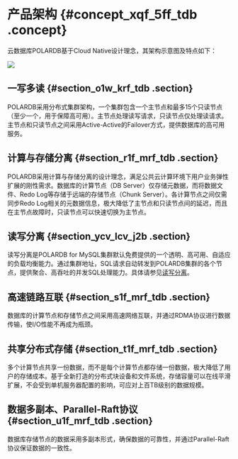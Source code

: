 # 产品架构 {#concept_xqf_5ff_tdb .concept}

云数据库POLARDB基于Cloud Native设计理念，其架构示意图及特点如下：

![](http://static-aliyun-doc.oss-cn-hangzhou.aliyuncs.com/assets/img/3008/15573675442077_zh-CN.png)

## 一写多读 {#section_o1w_krf_tdb .section}

POLARDB采用分布式集群架构，一个集群包含一个主节点和最多15个只读节点（至少一个，用于保障高可用）。主节点处理读写请求，只读节点仅处理读请求。主节点和只读节点之间采用Active-Active的Failover方式，提供数据库的高可用服务。

## 计算与存储分离 {#section_r1f_mrf_tdb .section}

POLARDB采用计算与存储分离的设计理念，满足公共云计算环境下用户业务弹性扩展的刚性需求。数据库的计算节点（DB Server）仅存储元数据，而将数据文件、Redo Log等存储于远端的存储节点（Chunk Server）。各计算节点之间仅需同步Redo Log相关的元数据信息，极大降低了主节点和只读节点间的延迟，而且在主节点故障时，只读节点可以快速切换为主节点。

## 读写分离 {#section_ycv_lcv_j2b .section}

读写分离是POLARDB for MySQL集群默认免费提供的一个透明、高可用、自适应的负载均衡能力。通过集群地址，SQL请求自动转发到POLARDB集群的各个节点，提供聚合、高吞吐的并发SQL处理能力。具体请参见[读写分离](../../../../cn.zh-CN/用户指南/读写分离.md)。

## 高速链路互联 {#section_s1f_mrf_tdb .section}

数据库的计算节点和存储节点之间采用高速网络互联，并通过RDMA协议进行数据传输，使I/O性能不再成为瓶颈。

## 共享分布式存储 {#section_t1f_mrf_tdb .section}

多个计算节点共享一份数据，而不是每个计算节点都存储一份数据，极大降低了用户的存储成本。基于全新打造的分布式块设备和文件系统，存储容量可以在线平滑扩展，不会受到单机服务器配置的影响，可应对上百TB级别的数据规模。

## 数据多副本、Parallel-Raft协议 {#section_u1f_mrf_tdb .section}

数据库存储节点的数据采用多副本形式，确保数据的可靠性，并通过Parallel-Raft协议保证数据的一致性。

